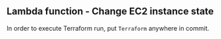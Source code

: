 ## Lambda function - Change EC2 instance state


In order to execute Terraform run, put `Terraform` anywhere in commit.

